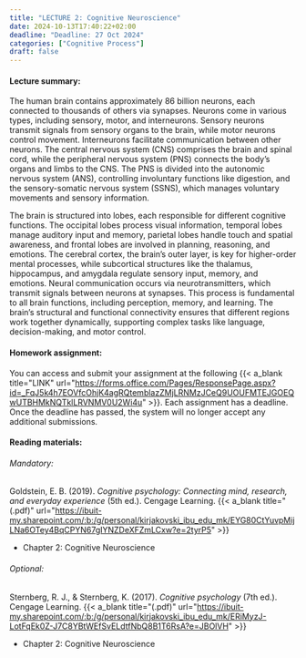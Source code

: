```yaml
---
title: "LECTURE 2: Cognitive Neuroscience"
date: 2024-10-13T17:40:22+02:00
deadline: "Deadline: 27 Oct 2024"
categories: ["Cognitive Process"]
draft: false
---
```


#### Lecture summary:

The human brain contains approximately 86 billion neurons, each connected to thousands of others via synapses. Neurons come in various types, including sensory, motor, and interneurons. Sensory neurons transmit signals from sensory organs to the brain, while motor neurons control movement. Interneurons facilitate communication between other neurons. The central nervous system (CNS) comprises the brain and spinal cord, while the peripheral nervous system (PNS) connects the body’s organs and limbs to the CNS. The PNS is divided into the autonomic nervous system (ANS), controlling involuntary functions like digestion, and the sensory-somatic nervous system (SSNS), which manages voluntary movements and sensory information.

The brain is structured into lobes, each responsible for different cognitive functions. The occipital lobes process visual information, temporal lobes manage auditory input and memory, parietal lobes handle touch and spatial awareness, and frontal lobes are involved in planning, reasoning, and emotions. The cerebral cortex, the brain’s outer layer, is key for higher-order mental processes, while subcortical structures like the thalamus, hippocampus, and amygdala regulate sensory input, memory, and emotions. Neural communication occurs via neurotransmitters, which transmit signals between neurons at synapses. This process is fundamental to all brain functions, including perception, memory, and learning. The brain’s structural and functional connectivity ensures that different regions work together dynamically, supporting complex tasks like language, decision-making, and motor control.

#### Homework assignment:

You can access and submit your assignment at the following {{< a_blank title="LINK" url="https://forms.office.com/Pages/ResponsePage.aspx?id=_FqJ5k4h7EOVfcOhjK4agRQtemblazZMjLRNMzJCeQ9UOUFMTEJGOEQwUTBHMkNQTklLRVNMV0U2Wi4u" >}}. Each assignment has a deadline. Once the deadline has passed, the system will no longer accept any additional submissions.

#### Reading materials:

###### Mandatory:

Goldstein, E. B. (2019). *Cognitive psychology: Connecting mind, research, and everyday experience* (5th ed.). Cengage Learning. {{< a_blank title="(.pdf)" url="https://ibuit-my.sharepoint.com/:b:/g/personal/kirjakovski_ibu_edu_mk/EYG80CtYuvpMijLNa6OTey4BqCPYN67gIYNZDeXFZmLCxw?e=2tyrP5" >}}

* Chapter 2: Cognitive Neuroscience

###### Optional:

Sternberg, R. J., & Sternberg, K. (2017). *Cognitive psychology* (7th ed.). Cengage Learning. {{< a_blank title="(.pdf)" url="https://ibuit-my.sharepoint.com/:b:/g/personal/kirjakovski_ibu_edu_mk/ERiMyzJ-LotFqEk0Z-J7C8YBtWEfSvELdtfNbQ8B1T6RsA?e=JBOlVH" >}}

* Chapter 2: Cognitive Neuroscience
